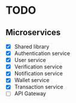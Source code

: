 # TODO

## Microservices

- [x] Shared library
- [x] Authentication service
- [x] User service
- [x] Verification service
- [x] Notification service
- [x] Wallet service
- [x] Transaction service
- [ ] API Gateway
